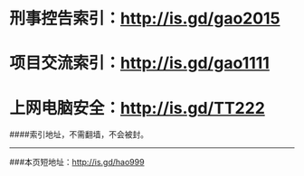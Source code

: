 # 刑事控告索引：http://is.gd/gao2015
# 项目交流索引：http://is.gd/gao1111 
# 上网电脑安全：http://is.gd/TT222
####索引地址，不需翻墙，不会被封。
***
###本页短地址：http://is.gd/hao999
